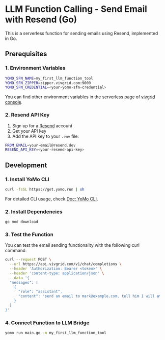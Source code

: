 # LLM Function Calling - Send Email with Resend (Go)

This is a serverless function for sending emails using Resend, implemented in Go.

## Prerequisites

### 1. Environment Variables

```sh
YOMO_SFN_NAME=my_first_llm_function_tool
YOMO_SFN_ZIPPER=zipper.vivgrid.com:9000
YOMO_SFN_CREDENTIAL=<your-yomo-sfn-credential>
```

You can find other environment variables in the serverless page of [vivgrid console](https://console.vivgrid.com/).

### 2. Resend API Key

1. Sign up for a [Resend](https://resend.com) account
2. Get your API key
3. Add the API key to your `.env` file:

```bash
FROM_EMAIL=your-email@resend.dev
RESEND_API_KEY=<your-resend-api-key>
```

## Development

### 1. Install YoMo CLI

```bash
curl -fsSL https://get.yomo.run | sh
```

For detailed CLI usage, check [Doc: YoMo CLI](https://yomo.run/docs/cli).

### 2. Install Dependencies

```bash
go mod download
```

### 3. Test the Function

You can test the email sending functionality with the following curl command:

```bash
curl --request POST \
  --url https://api.vivgrid.com/v1/chat/completions \
  --header 'Authorization: Bearer <token>' \
  --header 'content-type: application/json' \
  --data '{
  "messages": [
    {
      "role": "assistant",
      "content": "send an email to mark@example.com, tell him I will attend the meeting"
    }
  ]
}'
```

### 4. Connect Function to LLM Bridge

```bash
yomo run main.go -n my_first_llm_function_tool
```